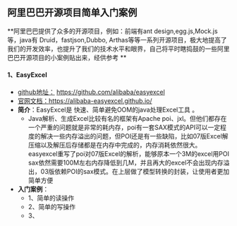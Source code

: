 ## 阿里巴巴开源项目简单入门案例

**阿里巴巴提供了众多的开源项目，例如：前端有ant design,egg.js,Mock.js等，java有 Druid，fastjson,Dubbo, Arthas等等一系列开源项目，极大地提高了我们的开发效率，也提升了我们的技术水平和眼界，自己将平时瞎捣鼓的一些阿里巴巴开源项目的小案例贴出来，经供参考 **

#### 1、EasyExcel

- [github地址：]( https://github.com/alibaba/easyexcel ) https://github.com/alibaba/easyexcel 
-  [官网文档：](https://alibaba-easyexcel.github.io/)https://alibaba-easyexcel.github.io/
- **简介**：EasyExcel是 快速、简单避免OOM的java处理Excel工具 。
  - Java解析、生成Excel比较有名的框架有Apache poi、jxl。但他们都存在一个严重的问题就是非常的耗内存，poi有一套SAX模式的API可以一定程度的解决一些内存溢出的问题，但POI还是有一些缺陷，比如07版Excel解压缩以及解压后存储都是在内存中完成的，内存消耗依然很大。easyexcel重写了poi对07版Excel的解析，能够原本一个3M的excel用POI sax依然需要100M左右内存降低到几M，并且再大的excel不会出现内存溢出，03版依赖POI的sax模式。在上层做了模型转换的封装，让使用者更加简单方便 
- **入门案例**：
  - 1、简单的读操作
  - 2、简单的写操作
  - 3、

